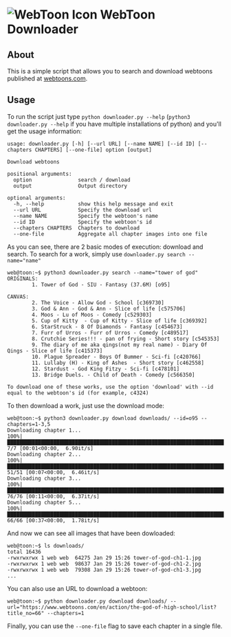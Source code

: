 # ![WebToon Icon](https://webtoons-static.pstatic.net/image/favicon/favicon.ico?dt=2017082301) WebToon Downloader

## About
This is a simple script that allows you to search and download webtoons published at [webtoons.com](https://webtoons.com).

## Usage
To run the script just type `python downloader.py --help` (`python3 downloader.py --help` if you have multiple installations of python) and you'll get the usage information:

```
usage: downloader.py [-h] [--url URL] [--name NAME] [--id ID] [--chapters CHAPTERS] [--one-file] option [output]

Download webtoons

positional arguments:
  option               search / download
  output               Output directory

optional arguments:
  -h, --help           show this help message and exit
  --url URL            Specify the download url
  --name NAME          Specify the webtoon's name
  --id ID              Specify the webtoon's id
  --chapters CHAPTERS  Chapters to download
  --one-file           Aggregate all chapter images into one file
```

As you can see, there are 2 basic modes of execution: download and search. To search for a work, simply use `downloader.py search --name="name"`

```
web@toon:~$ python3 downloader.py search --name="tower of god"
ORIGINALS:
        1. Tower of God - SIU - Fantasy (37.6M) [o95]

CANVAS:
        2. The Voice - Allow God - School [c369730]
        3. God & Ann - God & Ann - Slice of life [c575706]
        4. Moos - Lu of Moos - Comedy [c529303]
        5. Cup of Kitty  - Cup of Kitty - Slice of life [c369392]
        6. StarStruck - 8 Of Diamonds - Fantasy [c454673]
        7. Furr of Urros - Furr of Urros - Comedy [c489517]
        8. Crutchie Series!!! - pan of frying - Short story [c545353]
        9. The diary of me aka qings(not my real name) - Diary Of Qings - Slice of life [c415373]
        10. Plague Spreader - Boys Of Bummer - Sci-fi [c420766]
        11. Lullaby (H) - King of Ashes  - Short story [c462558]
        12. Stardust - God King Fitzy - Sci-fi [c478101]
        13. Bridge Duels. - Child of Death - Comedy [c566350]

To download one of these works, use the option 'download' with --id equal to the webtoon's id (for example, c4324)
```

To then download a work, just use the download mode:

```
web@toon:~$ python3 downloader.py download downloads/ --id=o95 --chapters=1-3,5
Downloading chapter 1...
100%|████████████████████████████████████████████████████████████████████████████████████████████████████████████████| 7/7 [00:01<00:00,  6.90it/s]
Downloading chapter 2...
100%|██████████████████████████████████████████████████████████████████████████████████████████████████████████████| 51/51 [00:07<00:00,  6.46it/s] 
Downloading chapter 3...
100%|██████████████████████████████████████████████████████████████████████████████████████████████████████████████| 76/76 [00:11<00:00,  6.37it/s]
Downloading chapter 5...
100%|██████████████████████████████████████████████████████████████████████████████████████████████████████████████| 66/66 [00:37<00:00,  1.78it/s]
```

And now we can see all images that have been dowloaded:

```
web@toon:~$ ls downloads/
total 16436
-rwxrwxrwx 1 web web  64275 Jan 29 15:26 tower-of-god-ch1-1.jpg
-rwxrwxrwx 1 web web  98637 Jan 29 15:26 tower-of-god-ch1-2.jpg
-rwxrwxrwx 1 web web  79308 Jan 29 15:26 tower-of-god-ch1-3.jpg
...
```

You can also use an URL to download a webtoon:

```
web@toon:~$ python downloader.py download downloads/ --url="https://www.webtoons.com/en/action/the-god-of-high-school/list?title_no=66" --chapters=1
```

Finally, you can use the `--one-file` flag to save each chapter in a single file.